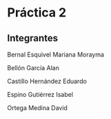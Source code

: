 # Práctica 2

## Integrantes
Bernal Esquivel Mariana Morayma 

Bellón García Alan

Castillo Hernández Eduardo

Espino Gutiérrez Isabel 

Ortega Medina David 